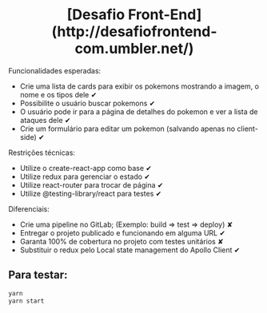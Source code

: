 <h1 align="center">[Desafio Front-End](http://desafiofrontend-com.umbler.net/)</h1>

Funcionalidades esperadas:
- Crie uma lista de cards para exibir os pokemons mostrando a imagem, o nome e os tipos dele ✔
- Possibilite o usuário buscar pokemons ✔
- O usuário pode ir para a página de detalhes do pokemon e ver a lista de ataques dele ✔
- Crie um formulário para editar um pokemon (salvando apenas no client-side) ✔

Restrições técnicas:
- Utilize o create-react-app como base ✔
- Utilize redux para gerenciar o estado ✔
- Utilize react-router para trocar de página ✔
- Utilize @testing-library/react para testes ✔

Diferenciais:
- Crie uma pipeline no GitLab; (Exemplo: build => test => deploy) ✘
- Entregar o projeto publicado e funcionando em alguma URL ✔
- Garanta 100% de cobertura no projeto com testes unitários ✘
- Substituir o redux pelo Local state management do Apollo Client ✔


## Para testar:

```sh
yarn
yarn start
```
